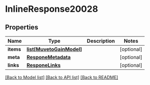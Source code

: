 # InlineResponse20028

## Properties
Name | Type | Description | Notes
------------ | ------------- | ------------- | -------------
**items** | [**list[MuvetoGainModel]**](MuvetoGainModel.md) |  | [optional] 
**meta** | [**ResponeMetadata**](ResponeMetadata.md) |  | [optional] 
**links** | [**ResponeLinks**](ResponeLinks.md) |  | [optional] 

[[Back to Model list]](../README.md#documentation-for-models) [[Back to API list]](../README.md#documentation-for-api-endpoints) [[Back to README]](../README.md)


